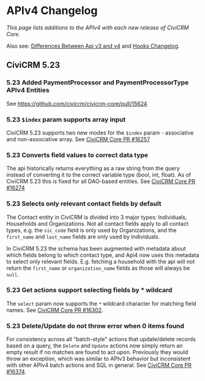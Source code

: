 # APIv4 Changelog

*This page lists additions to the APIv4 with each new release of CiviCRM Core.*

Also see: [Differences Between Api v3 and v4](../v4/differences-with-v3.md) and [Hooks Changelog](../../hooks/changes.md).

## CiviCRM 5.23

### 5.23 Added PaymentProcessor and PaymentProcessorType APIv4 Entities

See https://github.com/civicrm/civicrm-core/pull/15624

### 5.23 `$index` param supports array input

CiviCRM 5.23 supports two new modes for the `$index` param - associative and non-associative array. See [CiviCRM Core PR #16257](https://github.com/civicrm/civicrm-core/pull/16257) 

### 5.23 Converts field values to correct data type

The api historically returns everything as a raw string from the query instead of converting it to the correct variable type (bool, int, float). As of CiviCRM 5.23 this is fixed for all DAO-based entities. See [CiviCRM Core PR #16274](https://github.com/civicrm/civicrm-core/pull/16274)

### 5.23 Selects only relevant contact fields by default

The Contact entity in CiviCRM is divided into 3 major types: Individuals, Households and Organizations.
Not all contact fields apply to all contact types, e.g. the `sic_code` field is only used by Organizations,
and the `first_name` and `last_name` fields are only used by Individuals. 

In CiviCRM 5.23 the schema has been augmented with metadata about which fields belong to which contact type, and Api4 now uses this
metadata to select only relevant fields. E.g. fetching a household with the api will not return the `first_name` or `organization_name` fields
as those will always be `null`.

### 5.23 Get actions support selecting fields by * wildcard

The `select` param now supports the `*` wildcard character for matching field names.
See [CiviCRM Core PR #16302](https://github.com/civicrm/civicrm-core/pull/16302).

### 5.23 Delete/Update do not throw error when 0 items found

For consistency across all "batch-style" actions that update/delete records based on a query,
the `Delete` and `Update` actions now simply return an empty result if no matches are found to act upon.
Previously they would throw an exception, which was similar to APIv3 behavior but inconsistent with other
APIv4 batch actions and SQL in general. See [CiviCRM Core PR #16374](https://github.com/civicrm/civicrm-core/pull/16374).
